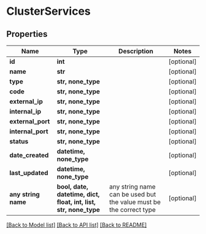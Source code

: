 # ClusterServices


## Properties
Name | Type | Description | Notes
------------ | ------------- | ------------- | -------------
**id** | **int** |  | [optional] 
**name** | **str** |  | [optional] 
**type** | **str, none_type** |  | [optional] 
**code** | **str, none_type** |  | [optional] 
**external_ip** | **str, none_type** |  | [optional] 
**internal_ip** | **str, none_type** |  | [optional] 
**external_port** | **str, none_type** |  | [optional] 
**internal_port** | **str, none_type** |  | [optional] 
**status** | **str, none_type** |  | [optional] 
**date_created** | **datetime, none_type** |  | [optional] 
**last_updated** | **datetime, none_type** |  | [optional] 
**any string name** | **bool, date, datetime, dict, float, int, list, str, none_type** | any string name can be used but the value must be the correct type | [optional]

[[Back to Model list]](../README.md#documentation-for-models) [[Back to API list]](../README.md#documentation-for-api-endpoints) [[Back to README]](../README.md)


